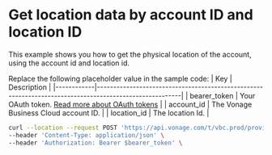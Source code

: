 # Get location data by account ID and location ID

This example shows you how to get the physical location of the account, using the account id and location id.

Replace the following placeholder value in the sample code:
| Key        | Description                                                                                            |
|------------|--------------------------------------------------------------------------------------------------------|
| bearer_token | Your OAuth token. [Read more about OAuth tokens](https://developer.nexmo.com/vonage-business-cloud/vbc-apis/getting-started/authentication) |
| account_id | The Vonage Business Cloud account ID. |
| location_id | The location Id. |


``` bash
curl --location --request POST 'https://api.vonage.com/t/vbc.prod/provisioning/v1/api/accounts/$account_id/locations/$location_id' \
--header 'Content-Type: application/json' \
--header 'Authorization: Bearer $bearer_token' \
```

